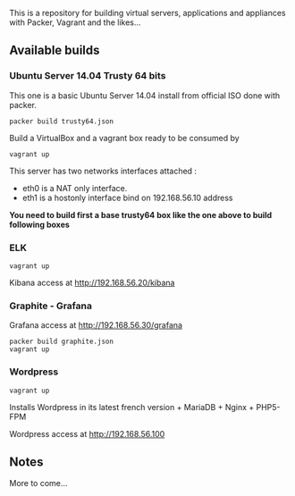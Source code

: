 This is a repository for building virtual servers, applications and appliances with Packer, Vagrant and the likes…

## Available builds

### Ubuntu Server 14.04 Trusty 64 bits

This one is a basic Ubuntu Server 14.04 install from official ISO done with packer.

	packer build trusty64.json

Build a VirtualBox and a vagrant box ready to be consumed by

	vagrant up

This server has two networks interfaces attached :

- eth0 is a NAT only interface.
- eth1 is a hostonly interface bind on 192.168.56.10 address

**You need to build first a base trusty64 box like the one above to build following boxes**

### ELK

	vagrant up

Kibana access at http://192.168.56.20/kibana

### Graphite - Grafana

Grafana access at http://192.168.56.30/grafana

	packer build graphite.json
	vagrant up
	
### Wordpress

	vagrant up

Installs Wordpress in its latest french version + MariaDB + Nginx + PHP5-FPM

Wordpress access at http://192.168.56.100

## Notes

More to come…
